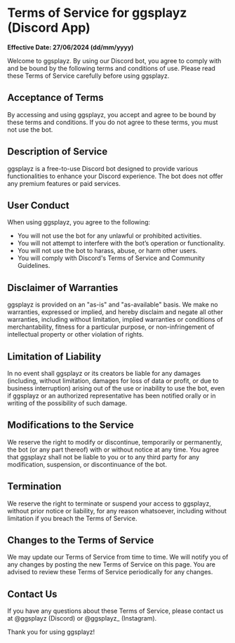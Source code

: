 # Terms of Service for ggsplayz (Discord App)

**Effective Date: 27/06/2024 (dd/mm/yyyy)**

Welcome to ggsplayz. By using our Discord bot, you agree to comply with and be bound by the following terms and conditions of use. Please read these Terms of Service carefully before using ggsplayz.

## Acceptance of Terms
By accessing and using ggsplayz, you accept and agree to be bound by these terms and conditions. If you do not agree to these terms, you must not use the bot.

## Description of Service
ggsplayz is a free-to-use Discord bot designed to provide various functionalities to enhance your Discord experience. The bot does not offer any premium features or paid services.

## User Conduct
When using ggsplayz, you agree to the following:
- You will not use the bot for any unlawful or prohibited activities.
- You will not attempt to interfere with the bot’s operation or functionality.
- You will not use the bot to harass, abuse, or harm other users.
- You will comply with Discord's Terms of Service and Community Guidelines.

## Disclaimer of Warranties
ggsplayz is provided on an "as-is" and "as-available" basis. We make no warranties, expressed or implied, and hereby disclaim and negate all other warranties, including without limitation, implied warranties or conditions of merchantability, fitness for a particular purpose, or non-infringement of intellectual property or other violation of rights.

## Limitation of Liability
In no event shall ggsplayz or its creators be liable for any damages (including, without limitation, damages for loss of data or profit, or due to business interruption) arising out of the use or inability to use the bot, even if ggsplayz or an authorized representative has been notified orally or in writing of the possibility of such damage.

## Modifications to the Service
We reserve the right to modify or discontinue, temporarily or permanently, the bot (or any part thereof) with or without notice at any time. You agree that ggsplayz shall not be liable to you or to any third party for any modification, suspension, or discontinuance of the bot.

## Termination
We reserve the right to terminate or suspend your access to ggsplayz, without prior notice or liability, for any reason whatsoever, including without limitation if you breach the Terms of Service.

## Changes to the Terms of Service
We may update our Terms of Service from time to time. We will notify you of any changes by posting the new Terms of Service on this page. You are advised to review these Terms of Service periodically for any changes.

## Contact Us
If you have any questions about these Terms of Service, please contact us at @ggsplayz (Discord) or @ggsplayz_ (Instagram).

Thank you for using ggsplayz!

